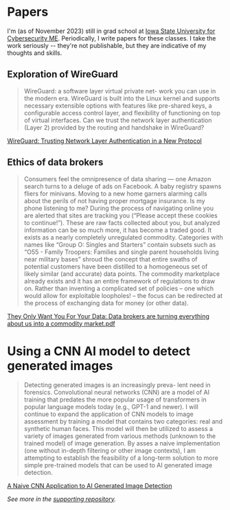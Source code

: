 # Papers

I'm (as of November 2023) still in grad school at [Iowa State University for Cybersecurity ME](https://iowastateonline.iastate.edu/programs-and-courses/cybersecurity/cyber-security-master-of-engineering-in-cyber-security/). Periodically, I write papers for these classes. I take the work seriously -- they're not publishable, but they are indicative of my thoughts and skills.

## Exploration of WireGuard 

> WireGuard: a software layer virtual private net-
work you can use in the modern era. WireGuard is built into
the Linux kernel and supports necessary extensible options with
features like pre-shared keys, a configurable access control layer,
and flexibility of functioning on top of virtual interfaces. Can we
trust the network layer authentication (Layer 2) provided by the
routing and handshake in WireGuard?

[WireGuard: Trusting Network Layer Authentication in a New Protocol](./WireGuard:%20Trusting%20Network%20Layer%20Authentication%20in%20a%20New%20Protocol.pdf)

## Ethics of data brokers

> Consumers feel the omnipresence of data sharing — one Amazon search turns to a deluge of ads
on Facebook. A baby registry spawns fliers for minivans. Moving to a new home garners
alarming calls about the perils of not having proper mortgage insurance. Is my phone listening to
me? During the process of navigating online you are alerted that sites are tracking you (“Please
accept these cookies to continue!”). These are raw facts collected about you, but analyzed
information can be so much more, it has become a traded good. It exists as a nearly completely
unregulated commodity. Categories with names like “Group O: Singles and Starters” contain
subsets such as “O55 - Family Troopers: Families and single parent households living near
military bases” shroud the concept that entire swaths of potential customers have been distilled to
a homogeneous set of likely similar (and accurate) data points. The commodity marketplace
already exists and it has an entire framework of regulations to draw on. Rather than inventing a
complicated set of policies – one which would allow for exploitable loopholes! – the focus can be
redirected at the process of exchanging data for money (or other data).

[They Only Want You For Your Data: Data brokers are turning everything about us into a commodity market.pdf](./They%20Only%20Want%20You%20For%20Your%20Data.pdf)

# Using a CNN AI model to detect generated images

> Detecting generated images is an increasingly preva- lent need in forensics. Convolutional neural networks (CNN) are a model of AI training that predates the more popular usage of transformers in popular language models today (e.g., GPT-1 and newer). I will continue to expand the application of CNN models to image assessment by training a model that contains two categories: real and synthetic human faces. This model will then be utilized to assess a variety of images generated from various methods (unknown to the trained model) of image generation. By asses a naive implementation (one without in-depth filtering or other image contexts), I am attempting to establish the feasibility of a long-term solution to more simple pre-trained models that can be used to AI generated image detection.

[A Naive CNN Application to AI Generated Image Detection](./A%20Naive%20CNN%20Application%20to%20AI%20Generated%20Image%20Detection.pdf)

_See more in the [supporting repository](https://github.com/iamwpj/naive-cnn-identifier)._